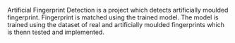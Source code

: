 
Artificial Fingerprint Detection is a project which detects artificially moulded fingerprint.
Fingerprint is matched using the trained model.
The model is trained using the dataset of real and artificially moulded fingerprints which is thenn tested and implemented. 
